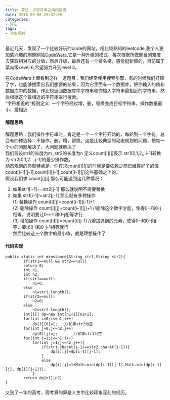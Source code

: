 ```yaml
---
title: 算法：求字符串之间的距离
date: 2018-06-06 20:37:00
categories:
- 算法
tags:
- 动态规划
---   
```


最近几天，发现了一个比较好玩的code的网站，相比较熟知的leetcode,我个人更加感兴趣的刷题网站[CodeWars](https://www.codewars.com/),它是一种升级的模式，每次根据所做题目的难度去获取相对应的分值，然后升级，最后还有一个排名榜，感觉挺新颖的，目前属于菜鸟级Level 6,希望努力升到level 3。  

<!-- more -->  

在CodeWars上面看到这样一道题目：我们经常使用搜索引擎，有的时候我们打错了字，也能够搜索出我们想要的结果，因为它里面有一个数据库，把你输入的值和数据库中的数据，作比较返回数据库中字符串和你输入字符串最相近的字符串，然后根据这个最相近的字符串进行搜索。  
“字符相近的”规则定义: 一个字符经过增，删，替换变成目标字符串，操作数量最小，最相近  
#### 解题思路
解题思路：我们操作字符串时，肯定是一个一个字符开始的，每轮到一个字符，总会有四种选择：不操作，删，增，替换，这是比较典型的动态规划的问题，把每一个小的问题解决了，大问题就解决了  
我们假设str1的长度为m ,str2的长度为n 定义count[i][j]表示 str1[0,1,2,,,i-1]转换为 str2[0,1,2....j-1]的最少操作数。  
动态规划的典型特点是，你在求count[i][j]的时候是要依赖之前已经算好了的值count[i-1][j-1],count[i][j-1],count[i-1][j]这些基础之上的。  
假设我们求 count[i][j] 那么可能遇到这几种情况：  
1. 如果str1[i-1]==str2[j-1] 那么就说明不需要替换
2. 如果 str1[i-1]!=str2[j-1] 那么就有多种操作  
(1) 替换操作  count[i][j]=count[i-1][j-1]+1  
(2) 删除操作  count[i][j]=count[i-1][j]+1 //删除这个数字才能，使得0-i和0-j 相等，说明要让0-i-1 和0-j相等才行  
(3) 增加操作 count[i][j]=count[i][j-1] //增加遇到的元素，使得0-i和0-j相等，要求0-i和0-j-1相等就行  
然后比较这三个数字的最小值，就是理想操作了   


#### 代码实现
```
public static int minstance(String str1,String str2){
		if(str1==null && str2==null)
		return 0;
		int n1;
		int n2;
		if(str1==null)
			n1=0;
		else
			n1=str1.length();
		if(str2==null)
			n2=0;
		else
			n2=str2.length();
		int[][] dp=new int[n1+1][n2+1];
		for(int i=0;i<=n1;i++)
			dp[i][0]=i;   //如果str2为空
		for(int j=0;j<=n2;j++)
			dp[0][j]=j;       //如果str1为空
		for(int i=1;i<=n1;i++)
			for(int j=1;j<=n2;j++){
				if(str1.charAt(i-1)==str2.charAt(j-1)){
					dp[i][j]=dp[i-1][j-1];
				}
				else
					dp[i][j]=1+Math.min(dp[i-1][j-1],Math.min(dp[i-1][j], dp[i][j-1]));
			}
		return dp[n1][n2];
}
```  
又到了一年的高考，高考真的算是人生中比较印象深刻的经历。
  

